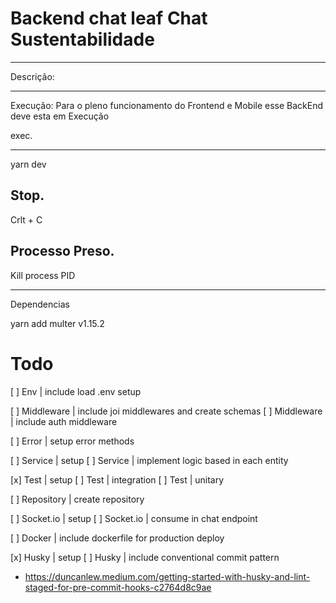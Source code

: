 # Backend chat leaf Chat Sustentabilidade

-----------------------------------------------------------------------------
Descrição: 

-----------------------------------------------------------------------------
Execução: Para o pleno funcionamento do Frontend e Mobile esse BackEnd
deve esta em Execução

exec.
_______________
yarn dev

Stop.
---------------
Crlt + C

Processo Preso.
-------------------------
Kill process PID 

------------------------------------------
Dependencias 

yarn add multer v1.15.2

# Todo
[ ] Env          | include load .env setup

[ ] Middleware   | include joi middlewares and create schemas
[ ] Middleware   | include auth middleware

[ ] Error        | setup error methods

[ ] Service      | setup
[ ] Service      | implement logic based in each entity

[x] Test         | setup
[ ] Test         | integration
[ ] Test         | unitary

[ ] Repository   | create repository

[ ] Socket.io    | setup
[ ] Socket.io    | consume in chat endpoint

[ ] Docker       | include dockerfile for production deploy

[x] Husky        | setup
[ ] Husky        | include conventional commit pattern
- https://duncanlew.medium.com/getting-started-with-husky-and-lint-staged-for-pre-commit-hooks-c2764d8c9ae

